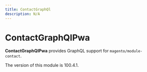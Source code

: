 ```yaml
---
title: ContactGraphQl
description: N/A
---
```


# ContactGraphQlPwa

**ContactGraphQlPwa** provides GraphQL support for `magento/module-contact`.

<InlineAlert slots="text" />
The version of this module is 100.4.1.
